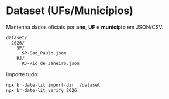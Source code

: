
# Dataset (UFs/Municípios)

Mantenha dados oficiais por **ano**, **UF** e **município** em JSON/CSV.

```
dataset/
  2026/
    SP/
      SP-Sao_Paulo.json
    RJ/
      RJ-Rio_de_Janeiro.json
```

Importe tudo:
```bash
npx br-date-lit import-dir ./dataset
npx br-date-lit verify 2026
```
